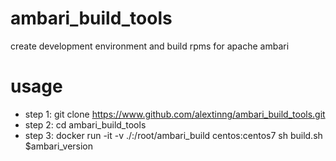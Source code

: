 # ambari_build_tools
create development environment and build rpms for apache ambari

# usage
+ step 1: git clone https://www.github.com/alextinng/ambari_build_tools.git
+ step 2: cd ambari_build_tools
+ step 3: docker run -it -v ./:/root/ambari_build centos:centos7 sh build.sh $ambari_version

